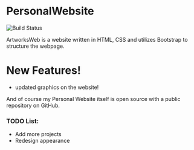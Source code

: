 # PersonalWebsite


![Build Status](https://travis-ci.org/joemccann/dillinger.svg?branch=master)

ArtworksWeb is a website written in HTML, CSS and utilizes Bootstrap to structure the webpage.


# New Features!

  - updated graphics on the website!


And of course my Personal Website itself is open source with a public repository
 on GitHub.

### TODO List:
 - Add more projects
 - Redesign appearance